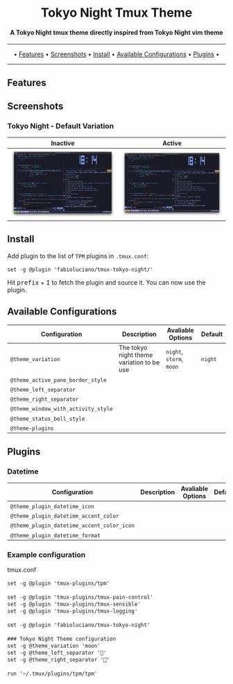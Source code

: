 <h1 align="center">
  Tokyo Night Tmux Theme
</h1>

<h4 align="center">A Tokyo Night tmux theme directly inspired from Tokyo Night vim theme</h4>
<hr>
<p align="center">
  • <a href="#features">Features</a> •
  <a href="#screenshots">Screenshots</a> •
  <a href="#install">Install</a> •
  <a href="#available-configurations">Available Configurations</a> •
  <a href="#plugins">Plugins</a> •
</p>
<hr>

## Features
## Screenshots
### Tokyo Night - Default Variation
| Inactive  | Active   |
|-------------- | -------------- |
|![Tokyo Night tmux theme - Default Variation](./assets/tokyo-night.png "Tokyo Night tmux theme - Default Variation")| ![Tokyo Night tmux theme - Default Variation](./assets/tokyo-night-active.png "Tokyo Night tmux theme - Default Variation")|

## Install 
Add plugin to the list of `TPM` plugins in `.tmux.conf`:

```
set -g @plugin 'fabioluciano/tmux-tokyo-night/'
```

Hit <kbd>prefix</kbd> + <kbd>I</kbd> to fetch the plugin and source it. You can now use the plugin.
## Available Configurations
| Configuration | Description | Avaliable Options | Default |
|---------------- | --------------- | --------------- | --------------- |
| `@theme_variation`| The tokyo night theme variation to be use | `night`, `storm`, `moon` | `night` |
| `@theme_active_pane_border_style`| | | |
| `@theme_left_separator`| | | |
| `@theme_right_separator` | | | |
| `@theme_window_with_activity_style` | | | |
| `@theme_status_bell_style` | | | |
| `@theme-plugins` | | | |

## Plugins
### Datetime

| Configuration | Description | Avaliable Options | Default |
|---------------- | --------------- | --------------- | --------------- |
| `@theme_plugin_datetime_icon`| | | |
| `@theme_plugin_datetime_accent_color`| | | |
| `@theme_plugin_datetime_accent_color_icon`| | | |
| `@theme_plugin_datetime_format`| | | |

### Example configuration

tmux.conf
```
set -g @plugin 'tmux-plugins/tpm'

set -g @plugin 'tmux-plugins/tmux-pain-control'
set -g @plugin 'tmux-plugins/tmux-sensible'
set -g @plugin 'tmux-plugins/tmux-logging'

set -g @plugin 'fabioluciano/tmux-tokyo-night'

### Tokyo Night Theme configuration
set -g @theme_variation 'moon'
set -g @theme_left_separator ''
set -g @theme_right_separator ''

run '~/.tmux/plugins/tpm/tpm'
```
